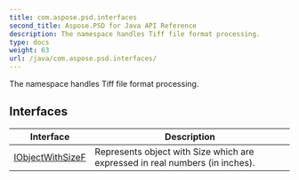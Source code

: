 ```yaml
---
title: com.aspose.psd.interfaces
second_title: Aspose.PSD for Java API Reference
description: The namespace handles Tiff file format processing.
type: docs
weight: 63
url: /java/com.aspose.psd.interfaces/
---
```



The namespace handles Tiff file format processing.


## Interfaces

| Interface | Description |
| --- | --- |
| [IObjectWithSizeF](../com.aspose.psd.interfaces/iobjectwithsizef) | Represents object with Size which are expressed in real numbers (in inches). |
